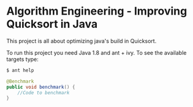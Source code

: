 # Algorithm Engineering - Improving Quicksort in Java
This project is all about optimizing java's build in Quicksort.

To run this project you need Java 1.8 and ant + ivy. To see the available targets type:
```bash
$ ant help
```

```Java
@Benchmark
public void benchmark() {
    //Code to benchmark
}
```
